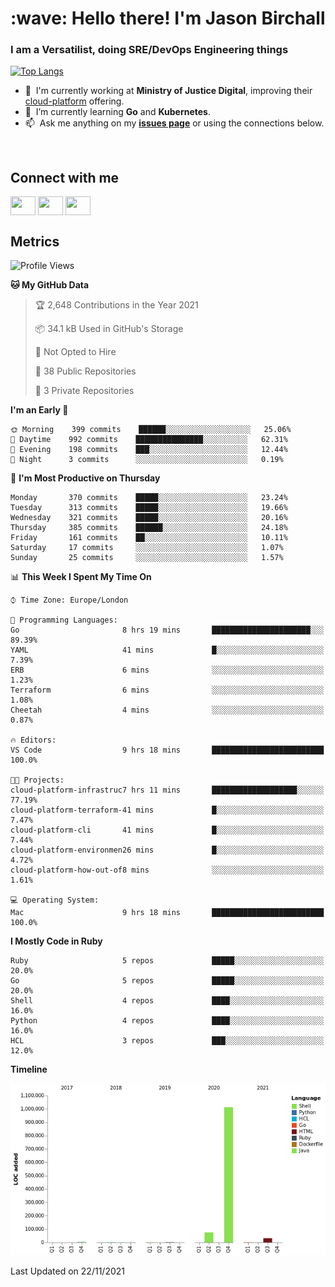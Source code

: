 <h1 align="left" id="jason-title">:wave: Hello there! I'm Jason Birchall</h1>
<h3 align="left">I am a Versatilist, doing SRE/DevOps Engineering things</h3>

[![Top Langs](https://github-readme-stats.vercel.app/api?username=jasonBirchall&show_icons=true&count_private=true&include_all_commits=true&theme=gruvbox)](https://github.com/anuraghazra/github-readme-stats)

- :office: &nbsp;I'm currently working at **Ministry of Justice Digital**, improving their [cloud-platform](https://github.com/ministryofjustice/cloud-platform) offering.
- :seedling: &nbsp;I’m currently learning **Go** and **Kubernetes**.
- :mailbox: &nbsp;Ask me anything on my **[issues page]** or using the connections below.


<br>

<h2>Connect with me</h2>
<p>
<a href="https://twitter.com/jsonBirchall" target="blank"><img align="center" src="https://cdn.jsdelivr.net/npm/simple-icons@3.0.1/icons/twitter.svg" alt="" height="30" width="40" /></a>
<a href="https://keybase.io/json0" target="blank"><img align="center" src="https://cdn.jsdelivr.net/npm/simple-icons@3.0.1/icons/keybase.svg" alt="" height="30" width="40" /></a>
<a href="https://www.reddit.com/user/kakorate" target="blank"><img align="center" src="https://cdn.jsdelivr.net/npm/simple-icons@3.0.1/icons/reddit.svg" alt="" height="30" width="40" /></a>
</p>

<h2>Metrics</h2>

<!--START_SECTION:waka-->
![Profile Views](http://img.shields.io/badge/Profile%20Views-1-blue)

**🐱 My GitHub Data** 

> 🏆 2,648 Contributions in the Year 2021
 > 
> 📦 34.1 kB Used in GitHub's Storage 
 > 
> 🚫 Not Opted to Hire
 > 
> 📜 38 Public Repositories 
 > 
> 🔑 3 Private Repositories  
 > 
**I'm an Early 🐤** 

```text
🌞 Morning    399 commits    ██████░░░░░░░░░░░░░░░░░░░   25.06% 
🌆 Daytime    992 commits    ███████████████░░░░░░░░░░   62.31% 
🌃 Evening    198 commits    ███░░░░░░░░░░░░░░░░░░░░░░   12.44% 
🌙 Night      3 commits      ░░░░░░░░░░░░░░░░░░░░░░░░░   0.19%

```
📅 **I'm Most Productive on Thursday** 

```text
Monday       370 commits    █████░░░░░░░░░░░░░░░░░░░░   23.24% 
Tuesday      313 commits    █████░░░░░░░░░░░░░░░░░░░░   19.66% 
Wednesday    321 commits    █████░░░░░░░░░░░░░░░░░░░░   20.16% 
Thursday     385 commits    ██████░░░░░░░░░░░░░░░░░░░   24.18% 
Friday       161 commits    ██░░░░░░░░░░░░░░░░░░░░░░░   10.11% 
Saturday     17 commits     ░░░░░░░░░░░░░░░░░░░░░░░░░   1.07% 
Sunday       25 commits     ░░░░░░░░░░░░░░░░░░░░░░░░░   1.57%

```


📊 **This Week I Spent My Time On** 

```text
⌚︎ Time Zone: Europe/London

💬 Programming Languages: 
Go                       8 hrs 19 mins       ██████████████████████░░░   89.39% 
YAML                     41 mins             █░░░░░░░░░░░░░░░░░░░░░░░░   7.39% 
ERB                      6 mins              ░░░░░░░░░░░░░░░░░░░░░░░░░   1.23% 
Terraform                6 mins              ░░░░░░░░░░░░░░░░░░░░░░░░░   1.08% 
Cheetah                  4 mins              ░░░░░░░░░░░░░░░░░░░░░░░░░   0.87%

🔥 Editors: 
VS Code                  9 hrs 18 mins       █████████████████████████   100.0%

🐱‍💻 Projects: 
cloud-platform-infrastruc7 hrs 11 mins       ███████████████████░░░░░░   77.19% 
cloud-platform-terraform-41 mins             █░░░░░░░░░░░░░░░░░░░░░░░░   7.47% 
cloud-platform-cli       41 mins             █░░░░░░░░░░░░░░░░░░░░░░░░   7.44% 
cloud-platform-environmen26 mins             █░░░░░░░░░░░░░░░░░░░░░░░░   4.72% 
cloud-platform-how-out-of8 mins              ░░░░░░░░░░░░░░░░░░░░░░░░░   1.61%

💻 Operating System: 
Mac                      9 hrs 18 mins       █████████████████████████   100.0%

```

**I Mostly Code in Ruby** 

```text
Ruby                     5 repos             █████░░░░░░░░░░░░░░░░░░░░   20.0% 
Go                       5 repos             █████░░░░░░░░░░░░░░░░░░░░   20.0% 
Shell                    4 repos             ████░░░░░░░░░░░░░░░░░░░░░   16.0% 
Python                   4 repos             ████░░░░░░░░░░░░░░░░░░░░░   16.0% 
HCL                      3 repos             ███░░░░░░░░░░░░░░░░░░░░░░   12.0%

```


**Timeline**

![Chart not found](https://raw.githubusercontent.com/jasonBirchall/jasonBirchall/main/charts/bar_graph.png) 


 Last Updated on 22/11/2021
<!--END_SECTION:waka-->

<!-- links -->

[issues page]: https://github.com/jasonBirchall/jasonBirchall/issues "jasonBirchall/issues"
